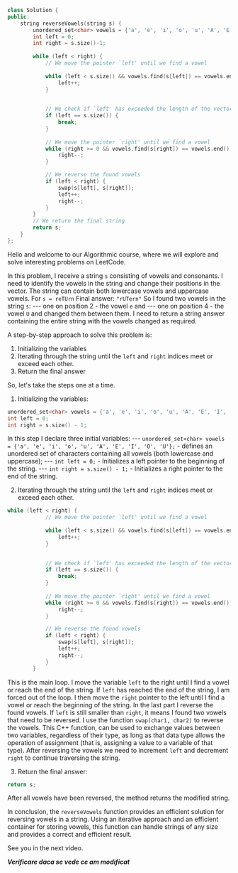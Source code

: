 ```c++
class Solution {
public:
    string reverseVowels(string s) {
        unordered_set<char> vowels = {'a', 'e', 'i', 'o', 'u', 'A', 'E', 'I', 'O', 'U'};
        int left = 0;
        int right = s.size()-1;
        
        while (left < right) {
            // We move the pointer `left' until we find a vowel
            
            while (left < s.size() && vowels.find(s[left]) == vowels.end()) {
                left++;
            }
           

            // We check if `left' has exceeded the length of the vector
            if (left == s.size()) {
                break;
            }
            
            // We move the pointer `right' until we find a vowel
            while (right >= 0 && vowels.find(s[right]) == vowels.end()) {
                right--;
            }

            // We reverse the found vowels
            if (left < right) { 
                swap(s[left], s[right]);
                left++;
                right--;
            }
        }
        // We return the final string
        return s;
    }
};
```

Hello and welcome to our Algorithmic course, where we will explore and solve interesting problems on LeetCode.

In this problem, I receive a string `s` consisting of vowels and consonants. I need to identify the vowels in the string and change their positions in the vector. The string can contain both lowercase vowels and uppercase vowels.
For `s = reTUrn`
Final answer: `"rUTern"`
So I found two vowels in the string `s`: 
--- one on position 2 - the vowel `e` and
--- one on position 4 - the vowel `U` and changed them between them.
I need to return a string answer containing the entire string with the vowels changed as required.

A step-by-step approach to solve this problem is:

1. Initializing the variables
2. Iterating through the string until the `left` and `right` indices meet or exceed each other.
3. Return the final answer

So, let's take the steps one at a time.
1. Initializing the variables:

```c++
unordered_set<char> vowels = {'a', 'e', 'i', 'o', 'u', 'A', 'E', 'I', 'O', 'U'};
int left = 0;
int right = s.size() - 1;

```

In this step I declare three initial variables:
--- `unordered_set<char> vowels = {'a', 'e', 'i', 'o', 'u', 'A', 'E', 'I', 'O', 'U'};` - defines an unordered set of characters containing all vowels (both lowercase and uppercase);
--- `int left = 0;` - Initializes a left pointer to the beginning of the string.
--- `int right = s.size() - 1;` - Initializes a right pointer to the end of the string.

2. Iterating through the string until the `left` and `right` indices meet or exceed each other.

```c++
while (left < right) {
            // We move the pointer `left' until we find a vowel
            
            while (left < s.size() && vowels.find(s[left]) == vowels.end()) {
                left++;
            }
           

            // We check if `left' has exceeded the length of the vector
            if (left == s.size()) {
                break;
            }
            
            // We move the pointer `right' until we find a vowel
            while (right >= 0 && vowels.find(s[right]) == vowels.end()) {
                right--;
            }

            // We reverse the found vowels
            if (left < right) { 
                swap(s[left], s[right]);
                left++;
                right--;
            }   
        }    

```

This is the main loop. I move the variable `left` to the right until I find a vowel or reach the end of the string. If `left` has reached the end of the string, I am forced out of the loop.
I then move the `right` pointer to the left until I find a vowel or reach the beginning of the string.
In the last part I reverse the found vowels.
If `left` is still smaller than `right`, it means I found two vowels that need to be reversed. I use the function `swap(char1, char2)` to reverse the vowels. This C++ function, can be used to exchange values between two variables, regardless of their type, as long as that data type allows the operation of assignment (that is, assigning a value to a variable of that type).
After reversing the vowels we need to increment `left` and decrement `right` to continue traversing the string.

3. Return the final answer:
```c++
return s;

```

After all vowels have been reversed, the method returns the modified string.

In conclusion, the `reverseVowels` function provides an efficient solution for reversing vowels in a string. Using an iterative approach and an efficient container for storing vowels, this function can handle strings of any size and provides a correct and efficient result.

See you in the next video.

**_Verificare daca se vede ce am modificat_**